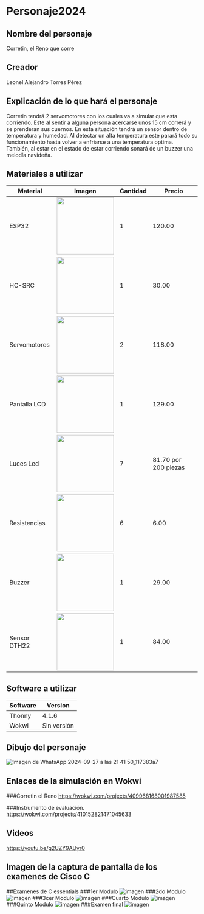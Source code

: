 # Personaje2024
## Nombre del personaje 
Corretin, el Reno que corre

## Creador
Leonel Alejandro Torres Pérez

## Explicación de lo que hará el personaje
Corretin tendrá 2 servomotores con los cuales va a simular que esta corriendo. Este al sentir a alguna persona acercarse unos 15 cm correrá y se prenderan sus cuernos. En esta situación tendrá un sensor dentro de temperatura y humedad. Al detectar un alta temperatura este parará todo su funcionamiento hasta volver a enfriarse a una temperatura optima. También, al estar en el estado de estar corriendo sonará de un buzzer una melodía navideña.


## Materiales a utilizar
 |Material|Imagen|Cantidad|Precio|
 |--|--|--|--|
| ESP32 |<img src="https://github.com/user-attachments/assets/6a58a4e0-fd2a-4a0c-a55a-ec42821e3536" width="150">|1|120.00|
|HC-SRC|<img src="https://github.com/user-attachments/assets/3090c7c6-7bd2-4c9e-b74f-6a040817eb47" width="150">|1|30.00|
|Servomotores|<img src="https://encrypted-tbn3.gstatic.com/shopping?q=tbn:ANd9GcQlxTQpQiF2eSb5DTuYFExc1JKnzwJThV1E8-hj1mnKtd3AhLGA1RVI08xHPL-ZLr9mGN5ovrSgMBywUZQIG1xi7FApjx8X1kWYnSo2LGftG9V3HzIOfFzrrmBl&usqp=CAE" width="150">|2|118.00|
|Pantalla LCD|<img src="https://encrypted-tbn1.gstatic.com/shopping?q=tbn:ANd9GcQKN3XjH-UsNpoioCW8j5T75AFlHiEZ_H0gZ8KUJZvn5zn3jZiMUZ_HyDJQPt-7RJ7w-8ZvdahS-T294EXT5uza1PR6oHMquly_6T18BgkFU7d2zgZf-vaQRw&usqp=CAE" width="150"> |1|129.00|
|Luces Led|<img src="https://encrypted-tbn0.gstatic.com/shopping?q=tbn:ANd9GcQ2ERwkuNp-AEdBLXmQHc-tQ717szDCnYvwf0NxFw9k4nGHmrWv8WZam2SuDGdx0t-E6s5upx0dCaNLMr9D1JbcaiiOlTp4Jj1EwYrLQYi89vEKKzZ6CxL15A&usqp=CAE" width="150">|7|81.70 por 200 piezas|
|Resistencias|<img src="https://encrypted-tbn2.gstatic.com/shopping?q=tbn:ANd9GcR8rRl8S3OCrivW24z54ZOY10QMN3uUqnKa3XO66KU3cbPFBoaxmXwn1Tw6w6BCuRcphI8a4J5xqIstYifXq0ERc6JhuM57qgz5uVdmwgmLzomRRo60Z95uiA&usqp=CAE" width="150">|6|6.00|
|Buzzer|<img src="https://encrypted-tbn0.gstatic.com/shopping?q=tbn:ANd9GcTcRjWUH2gGKXDvWSS6bchLjlURN6ZZJfcbR_y-FJ2geGjf3x2J4Lt3L629KF_TrsDZZ0hQqyffvxZqJL31eDAp6xelBY17VJC_tQdmK5sEVGrwh1A8Giz0&usqp=CAE" width="150">|1|29.00|
|Sensor DTH22|<img src="https://encrypted-tbn2.gstatic.com/shopping?q=tbn:ANd9GcQsQtu4iCPYKI1e2TcgveBKJHIbkIk1e2slwlDUn17vlf8ZxOhhbavI_KSKjEuH4h_snxcfZNoG3_sdiuKGDTKhH3muD5RrRazBWRnRP3z2__lTJhJI67riSQ&usqp=CAE" width="150">|1|84.00|

## Software a utilizar
|Software|Version|
|--|--|
|Thonny|4.1.6|
|Wokwi|Sin versión|

## Dibujo del personaje
![Imagen de WhatsApp 2024-09-27 a las 21 41 50_117383a7](https://github.com/user-attachments/assets/aa808542-9380-4c7a-ade6-2600ba1c65f4)


## Enlaces de la simulación en Wokwi
###Corretin el Reno
https://wokwi.com/projects/409968168001987585

###Instrumento de evaluación.
https://wokwi.com/projects/410152821471045633


## Videos
https://youtu.be/g2UZY9AUyr0
## Imagen de la captura de pantalla de los examenes de Cisco C



##Examenes de C essentials
###1er Modulo
![imagen](https://github.com/user-attachments/assets/571201d8-96cd-4225-b7d3-f0e8fc446063)
###2do Modulo
![imagen](https://github.com/user-attachments/assets/bff22601-50d4-413f-b5dd-c0425e7f679a)
###3cer Modulo
![imagen](https://github.com/user-attachments/assets/02716e9f-d931-43ba-b6ae-2e46a5c5fc08)
###Cuarto Modulo
![imagen](https://github.com/user-attachments/assets/9cece66f-2e75-4341-a65f-87486e300add)
###Quinto Modulo
![imagen](https://github.com/user-attachments/assets/d6cd1225-45e9-440e-8f3f-e0e678674463)
###Examen final
![imagen](https://github.com/user-attachments/assets/8f7c068f-df43-44c5-8d5c-cb0982c10c06)






